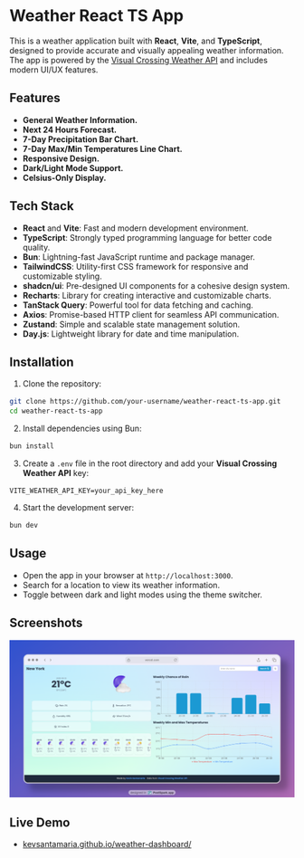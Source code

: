 # Weather React TS App

This is a weather application built with **React**, **Vite**, and **TypeScript**, designed to provide accurate and visually appealing weather information. The app is powered by the <a href="https://www.visualcrossing.com/weather-api/" >Visual Crossing Weather API</a> and includes modern UI/UX features.

## Features

- **General Weather Information.**
- **Next 24 Hours Forecast.**
- **7-Day Precipitation Bar Chart.**
- **7-Day Max/Min Temperatures Line Chart.**
- **Responsive Design.**
- **Dark/Light Mode Support.**
- **Celsius-Only Display.**

## Tech Stack

- **React** and **Vite**: Fast and modern development environment.
- **TypeScript**: Strongly typed programming language for better code quality.
- **Bun**: Lightning-fast JavaScript runtime and package manager.
- **TailwindCSS**: Utility-first CSS framework for responsive and customizable styling.
- **shadcn/ui**: Pre-designed UI components for a cohesive design system.
- **Recharts**: Library for creating interactive and customizable charts.
- **TanStack Query**: Powerful tool for data fetching and caching.
- **Axios**: Promise-based HTTP client for seamless API communication.
- **Zustand**: Simple and scalable state management solution.
- **Day.js**: Lightweight library for date and time manipulation.

## Installation

1. Clone the repository:
  ```bash
  git clone https://github.com/your-username/weather-react-ts-app.git
  cd weather-react-ts-app
  ```

2. Install dependencies using Bun:
  ```bash
  bun install
  ```

3. Create a `.env` file in the root directory and add your **Visual Crossing Weather API** key:
  ```env
  VITE_WEATHER_API_KEY=your_api_key_here
  ```

4. Start the development server:
  ```bash
  bun dev
  ```

## Usage

- Open the app in your browser at `http://localhost:3000`.
- Search for a location to view its weather information.
- Toggle between dark and light modes using the theme switcher.

## Screenshots

![Screenshot](public/screenshot_3x_postspark_2025-08-19_23-47-20.png)

## Live Demo

- <a href="https://kevsantamaria.github.io/weather-dashboard/">kevsantamaria.github.io/weather-dashboard/</a>